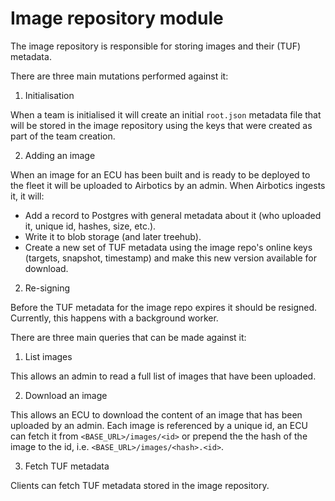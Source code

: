 # Image repository module

The image repository is responsible for storing images and their (TUF) metadata. 

There are three main mutations performed against it:

1. Initialisation

When a team is initialised it will create an initial `root.json` metadata file that will be stored in the image repository using the keys that were created as part of the team creation.

2. Adding an image

When an image for an ECU has been built and is ready to be deployed to the fleet it will be uploaded to Airbotics by an admin. When Airbotics ingests it, it will:
- Add a record to Postgres with general metadata about it (who uploaded it, unique id, hashes, size, etc.).
- Write it to blob storage (and later treehub).
- Create a new set of TUF metadata using the image repo's online keys (targets, snapshot, timestamp) and make this new version available for download.

2. Re-signing

Before the TUF metadata for the image repo expires it should be resigned. Currently, this happens with a background worker.

There are three main queries that can be made against it:

1. List images

This allows an admin to read a full list of images that have been uploaded.

2. Download an image

This allows an ECU to download the content of an image that has been uploaded by an admin. Each image is referenced by a unique id, an ECU can fetch it from `<BASE_URL>/images/<id>` or prepend the the hash of the image to the id, i.e. `<BASE_URL>/images/<hash>.<id>`.

3. Fetch TUF metadata

Clients can fetch TUF metadata stored in the image repository.
